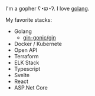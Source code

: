 I'm a gopher ʕ◔ϖ◔ʔ. I love [golang](https://golang.org/).

My favorite stacks:

- Golang
  - [gin-gonic/gin](https://github.com/gin-gonic/gin)
- Docker / Kubernete
- Open API
- Terraform
- ELK Stack
- Typescript
- Svelte
- React
- ASP.Net Core

<!---
tn-sh/tn-sh is a ✨ special ✨ repository because its `README.md` (this file) appears on your GitHub profile.
You can click the Preview link to take a look at your changes.
--->
